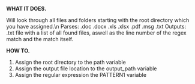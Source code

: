 **WHAT IT DOES.**

Will look through all files and folders starting with the root directory which you have assigned.\n 
Parses: .doc .docx .xls .xlsx .pdf .msg .txt
Outputs: .txt file with a list of all found files, aswell as the line number of the regex match and the match itself.

**HOW TO.**

1. Assign the root directory to the path variable
2. Assign the output file location to the output_path variable
3. Assign the regular expression the PATTERN1 variable
